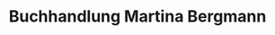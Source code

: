---
title: "Buchhandlung Martina Bergmann"
url: /rietberg/buchhandlung-martina-bergmann/
shop: Bücher
---